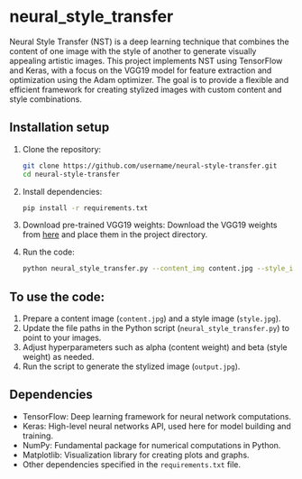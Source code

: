 # neural_style_transfer

Neural Style Transfer (NST) is a deep learning technique that combines the content of one image with the style of another to generate visually appealing artistic images. 
This project implements NST using TensorFlow and Keras, with a focus on the VGG19 model for feature extraction and optimization using the Adam optimizer. 
The goal is to provide a flexible and efficient framework for creating stylized images with custom content and style combinations.

## Installation setup
1. Clone the repository:
   ```bash
   git clone https://github.com/username/neural-style-transfer.git
   cd neural-style-transfer
   ```

2. Install dependencies:
   ```bash
   pip install -r requirements.txt
   ```

3. Download pre-trained VGG19 weights:
   Download the VGG19 weights from [here](https://github.com/fchollet/deep-learning-models/releases/download/v0.1/vgg19_weights_tf_dim_ordering_tf_kernels_notop.h5) and place them in the project directory.

4. Run the code:
   ```bash
   python neural_style_transfer.py --content_img content.jpg --style_img style.jpg --output_img output.jpg --alpha 10 --beta 100 --iterations 250 --lr 0.2
   ```
## To use the code:
1. Prepare a content image (`content.jpg`) and a style image (`style.jpg`).
2. Update the file paths in the Python script (`neural_style_transfer.py`) to point to your images.
3. Adjust hyperparameters such as alpha (content weight) and beta (style weight) as needed.
4. Run the script to generate the stylized image (`output.jpg`).

## Dependencies
- TensorFlow: Deep learning framework for neural network computations.
- Keras: High-level neural networks API, used here for model building and training.
- NumPy: Fundamental package for numerical computations in Python.
- Matplotlib: Visualization library for creating plots and graphs.
- Other dependencies specified in the `requirements.txt` file.


